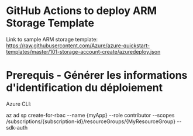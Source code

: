 # GitHub Actions to deploy ARM Storage Template

Link to sample ARM storage template: https://raw.githubusercontent.com/Azure/azure-quickstart-templates/master/101-storage-account-create/azuredeploy.json

# Prerequis - Générer les informations d'identification du déploiement

Azure CLI: 

az ad sp create-for-rbac --name {myApp} --role contributor --scopes /subscriptions/{subscription-id}/resourceGroups/{MyResourceGroup} --sdk-auth



